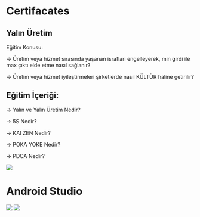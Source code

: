 # Certifacates

## Yalın Üretim


Eğitim Konusu:

 -> Üretim veya hizmet sırasında yaşanan israfları engelleyerek, min girdi ile max çıktı elde etme nasıl sağlanır?
 
 -> Üretim veya hizmet iyileştirmeleri şirketlerde nasıl KÜLTÜR haline getirilir?
 
## Eğitim İçeriği:

 -> Yalın ve Yalın Üretim Nedir?
 
 -> 5S Nedir?
 
 -> KAI ZEN Nedir?
 
 -> POKA YOKE Nedir?
 
 -> PDCA Nedir?
 

![](https://i.hizliresim.com/nj9hi3y.jpg)

# Android Studio
![](https://i.hizliresim.com/boxdp2x.jpg)
![](https://i.hizliresim.com/i6vxruc.jpg)
